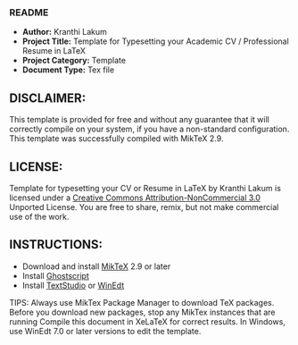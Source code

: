 ### README

* **Author:** Kranthi Lakum
* **Project Title:** Template for Typesetting your Academic CV / Professional Resume in LaTeX
* **Project Category:** Template
* **Document Type:** Tex file

## DISCLAIMER:
This template is provided for free and without any guarantee that it will correctly compile on your system, if you have a non-standard configuration. This template was successfully compiled with MikTeX 2.9.

## LICENSE:
Template for typesetting your CV or Resume in LaTeX by Kranthi Lakum is licensed under a [Creative Commons Attribution-NonCommercial 3.0](http://creativecommons.org/licenses/by-nc-sa/3.0/) Unported License. You are free to share, remix, but not make commercial use of the work.

## INSTRUCTIONS:
* Download and install [MikTeX](http://miktex.org) 2.9 or later
* Install [Ghostscript](http://pages.cs.wisc.edu/~ghost/doc/gnu/7.05/Install.htm)
* Install [TextStudio](http://texstudio.sourceforge.net/) or [WinEdt](http://winedt.com/installing.html)

TIPS:
Always use MikTex Package Manager to download TeX packages.
Before you download new packages, stop any MikTex instances that are running
Compile this document in XeLaTeX for correct results.
In Windows, use WinEdt 7.0 or later versions to edit the template.
